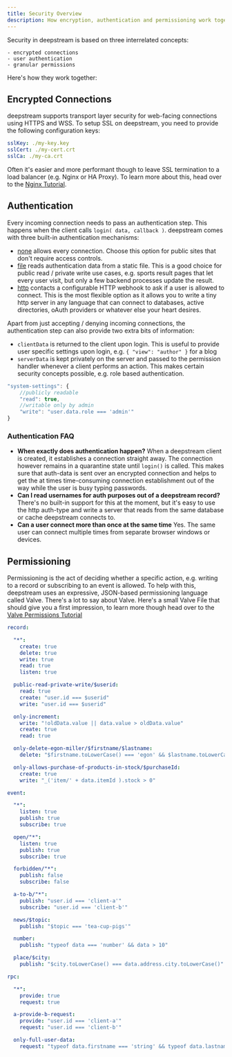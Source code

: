 ```yaml
---
title: Security Overview
description: How encryption, authentication and permissioning work together
---
```


Security in deepstream is based on three interrelated concepts:

    - encrypted connections
    - user authentication
    - granular permissions

Here's how they work together:

## Encrypted Connections
deepstream supports transport layer security for web-facing connections using HTTPS and WSS. To setup SSL on deepstream, you need to provide the following configuration keys:

```yaml
sslKey: ./my-key.key
sslCert: ./my-cert.crt
sslCa: ./my-ca.crt
```

Often it's easier and more performant though to leave SSL termination to a load balancer (e.g. Nginx or HA Proxy). To learn more about this, head over to the [Nginx Tutorial](/tutorials/integrations/other-nginx/).

## Authentication
Every incoming connection needs to pass an authentication step. This happens when the client calls `login( data, callback )`.
deepstream comes with three built-in authentication mechanisms:

- [none](https://deepstream.io/tutorials/core/auth-none/) allows every connection. Choose this option for public sites that don't require access controls.
- [file](https://deepstream.io/tutorials/core/auth-file/) reads authentication data from a static file. This is a good choice for public read / private write use cases, e.g. sports result pages that let every user visit, but only a few backend processes update the result.
- [http](https://deepstream.io/tutorials/core/auth-http-webhook/) contacts a configurable HTTP webhook to ask if a user is allowed to connect. This is the most flexible option as it allows you to write a tiny http server in any language that can connect to databases, active directories, oAuth providers or whatever else your heart desires.

Apart from just accepting / denying incoming connections, the authentication step can also provide two extra bits of information:

- `clientData` is returned to the client upon login. This is useful to provide user specific settings upon login, e.g. `{ "view": "author" }` for a blog
-  `serverData` is kept privately on the server and passed to the permission handler whenever a client performs an action. This makes certain security concepts possible, e.g. role based authentication.

```javascript
"system-settings": {
    //publicly readable
    "read": true,
    //writable only by admin
    "write": "user.data.role === 'admin'"
}
```

### Authentication FAQ

- **When exactly does authentication happen?** When a deepstream client is created, it establishes a connection straight away. The connection however remains in a quarantine state until `login()` is called. This makes sure that auth-data is sent over an encrypted connection and helps to get the at times time-consuming connection establishment out of the way while the user is busy typing passwords.
- **Can I read usernames for auth purposes out of a deepstream record?**
There's no built-in support for this at the moment, but it's easy to use the http auth-type and write a server that reads from the same database or cache deepstream connects to.
- **Can a user connect more than once at the same time**
Yes. The same user can connect multiple times from separate browser windows or devices.

## Permissioning
Permissioning is the act of deciding whether a specific action, e.g. writing to a record or subscribing to an event is allowed.
To help with this, deepstream uses an expressive, JSON-based permissioning language called Valve. There's a lot to say about Valve. Here's a small Valve File that should give you a first impression, to learn more though head over to the [Valve Permissions Tutorial](/tutorials/core/permission-conf-simple/)

```yaml
record:

  "*":
    create: true
    delete: true
    write: true
    read: true
    listen: true

  public-read-private-write/$userid:
    read: true
    create: "user.id === $userid"
    write: "user.id === $userid"

  only-increment:
    write: "!oldData.value || data.value > oldData.value"
    create: true
    read: true

  only-delete-egon-miller/$firstname/$lastname:
    delete: "$firstname.toLowerCase() === 'egon' && $lastname.toLowerCase() === 'miller'"

  only-allows-purchase-of-products-in-stock/$purchaseId:
    create: true
    write: "_('item/' + data.itemId ).stock > 0"

event:

  "*":
    listen: true
    publish: true
    subscribe: true

  open/"*":
    listen: true
    publish: true
    subscribe: true

  forbidden/"*":
    publish: false
    subscribe: false

  a-to-b/"*":
    publish: "user.id === 'client-a'"
    subscribe: "user.id === 'client-b'"

  news/$topic:
    publish: "$topic === 'tea-cup-pigs'"

  number:
    publish: "typeof data === 'number' && data > 10"

  place/$city:
    publish: "$city.toLowerCase() === data.address.city.toLowerCase()"

rpc:

  "*":
    provide: true
    request: true

  a-provide-b-request:
    provide: "user.id === 'client-a'"
    request: "user.id === 'client-b'"

  only-full-user-data:
    request: "typeof data.firstname === 'string' && typeof data.lastname === 'string'"
```
